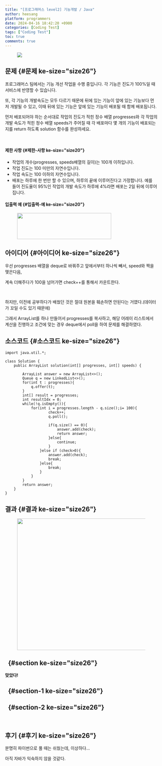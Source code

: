 ```yaml
---
title: "[프로그래머스 level2] 기능개발 / Java"
author: heesang
platform: programmers
date: 2024-04-16 18:42:20 +0900
categories: [Coding Test]
tags: ["Coding Test"]
toc: true
comments: true
---
```

<figure class="imageblock alignCenter" data-ke-mobilestyle="widthOrigin"
data-origin-width="318" data-origin-height="159">
<span
data-url="https://blog.kakaocdn.net/dn/dpVfv7/btsGGjj0LUI/DRKoQj4Epdkt3Kyc4ZMSJK/img.png"
data-lightbox="lightbox"><img
src="https://blog.kakaocdn.net/dn/dpVfv7/btsGGjj0LUI/DRKoQj4Epdkt3Kyc4ZMSJK/img.png"
srcset="https://img1.daumcdn.net/thumb/R1280x0/?scode=mtistory2&amp;fname=https%3A%2F%2Fblog.kakaocdn.net%2Fdn%2FdpVfv7%2FbtsGGjj0LUI%2FDRKoQj4Epdkt3Kyc4ZMSJK%2Fimg.png"
onerror="this.onerror=null; this.src=&#39;//t1.daumcdn.net/tistory_admin/static/images/no-image-v1.png&#39;; this.srcset=&#39;//t1.daumcdn.net/tistory_admin/static/images/no-image-v1.png&#39;;"
data-origin-width="318" data-origin-height="159" /></span>
</figure>

## 문제 {#문제 ke-size="size26"}

프로그래머스 팀에서는 기능 개선 작업을 수행 중입니다. 각 기능은 진도가
100%일 때 서비스에 반영할 수 있습니다.

또, 각 기능의 개발속도는 모두 다르기 때문에 뒤에 있는 기능이 앞에 있는
기능보다 먼저 개발될 수 있고, 이때 뒤에 있는 기능은 앞에 있는 기능이
배포될 때 함께 배포됩니다.

먼저 배포되어야 하는 순서대로 작업의 진도가 적힌 정수 배열 progresses와
각 작업의 개발 속도가 적힌 정수 배열 speeds가 주어질 때 각 배포마다 몇
개의 기능이 배포되는지를 return 하도록 solution 함수를 완성하세요.

 

#### **제한 사항** {#제한-사항 ke-size="size20"}

-   작업의 개수(progresses, speeds배열의 길이)는 100개 이하입니다.
-   작업 진도는 100 미만의 자연수입니다.
-   작업 속도는 100 이하의 자연수입니다.
-   배포는 하루에 한 번만 할 수 있으며, 하루의 끝에 이루어진다고
    가정합니다. 예를 들어 진도율이 95%인 작업의 개발 속도가 하루에
    4%라면 배포는 2일 뒤에 이루어집니다.

#### **입출력 예** {#입출력-예 ke-size="size20"}

<figure class="imageblock alignLeft" data-ke-mobilestyle="widthOrigin"
data-origin-width="796" data-origin-height="220">
<span
data-url="https://blog.kakaocdn.net/dn/GNGHD/btsGFnHcf2t/Rl7QurTkEKIfdxQcQNquD1/img.png"
data-lightbox="lightbox"><img
src="https://blog.kakaocdn.net/dn/GNGHD/btsGFnHcf2t/Rl7QurTkEKIfdxQcQNquD1/img.png"
srcset="https://img1.daumcdn.net/thumb/R1280x0/?scode=mtistory2&amp;fname=https%3A%2F%2Fblog.kakaocdn.net%2Fdn%2FGNGHD%2FbtsGFnHcf2t%2FRl7QurTkEKIfdxQcQNquD1%2Fimg.png"
onerror="this.onerror=null; this.src=&#39;//t1.daumcdn.net/tistory_admin/static/images/no-image-v1.png&#39;; this.srcset=&#39;//t1.daumcdn.net/tistory_admin/static/images/no-image-v1.png&#39;;"
data-origin-width="796" data-origin-height="220" width="311"
height="86" /></span>
</figure>

## 아이디어 {#아이디어 ke-size="size26"}

우선 progresses 배열을 deque로 바꿔주고 앞에서부터 하나씩 빼서, speed와
짝을 맺은다음,

계속 더해주다가 100을 넘어가면 check++를 통해서 카운트한다.

 

하지만, 이전에 공부하다가 배웠던 것은 절대 원본을 훼손하면 안된다는
거였다.(데이터가 꼬일 수도 있기 때문에)

그래서 ArrayList를 하나 만들어서 progresses를 복사하고, 해당 어레이
리스트에서 계산을 진행하고 조건에 맞는 경우 deque에서 poll을 하여 문제를
해결하였다.

## 소스코드 {#소스코드 ke-size="size26"}

``` {#code_1713260224040 .java ke-language="java" ke-type="codeblock"}
import java.util.*;

class Solution {
    public ArrayList solution(int[] progresses, int[] speeds) {
        
        ArrayList answer = new ArrayList<>();
        Queue q = new LinkedList<>();
        for(int t : progresses){
            q.offer(t);
        }
        int[] result = progresses;
        int resultIdx = 0;
        while(!q.isEmpty()){
            for(int i = progresses.length - q.size();i= 100){
                    check++;
                    q.poll();
                    
                    if(q.size() == 0){
                        answer.add(check);
                        return answer;
                    }else{
                        continue;
                    }
                }else if (check>0){
                    answer.add(check);
                    break;
                }else{
                    break;
                }
            }
        }
        return answer;
    }
}
```

## 결과 {#결과 ke-size="size26"}

<figure class="imageblock floatLeft" data-ke-mobilestyle="widthOrigin"
data-filename="blob" data-origin-width="591" data-origin-height="266">
<span
data-url="https://blog.kakaocdn.net/dn/p3K2z/btsGGlPEzZi/Q2Hw2l6DKk7mCq1yoYzn51/img.png"
data-lightbox="lightbox"><img
src="https://blog.kakaocdn.net/dn/p3K2z/btsGGlPEzZi/Q2Hw2l6DKk7mCq1yoYzn51/img.png"
srcset="https://img1.daumcdn.net/thumb/R1280x0/?scode=mtistory2&amp;fname=https%3A%2F%2Fblog.kakaocdn.net%2Fdn%2Fp3K2z%2FbtsGGlPEzZi%2FQ2Hw2l6DKk7mCq1yoYzn51%2Fimg.png"
onerror="this.onerror=null; this.src=&#39;//t1.daumcdn.net/tistory_admin/static/images/no-image-v1.png&#39;; this.srcset=&#39;//t1.daumcdn.net/tistory_admin/static/images/no-image-v1.png&#39;;"
data-filename="blob" data-origin-width="591" data-origin-height="266"
width="433" /></span>
</figure>

##   {#section ke-size="size26"}

**맞았다!**

##   {#section-1 ke-size="size26"}

##   {#section-2 ke-size="size26"}

 

## 후기 {#후기 ke-size="size26"}

분명히 파이썬으로 풀 때는 쉬웠는데, 이상하다\...

아직 자바가 익숙하지 않을 것같다.
